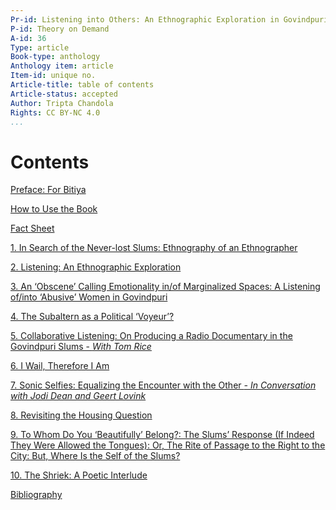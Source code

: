 ```yaml
---
Pr-id: Listening into Others: An Ethnographic Exploration in Govindpuri
P-id: Theory on Demand
A-id: 36
Type: article
Book-type: anthology
Anthology item: article
Item-id: unique no.
Article-title: table of contents
Article-status: accepted
Author: Tripta Chandola
Rights: CC BY-NC 4.0
...
```



# Contents

<a href="ch004.xhtml">Preface: For Bitiya</a>

<a href="ch005.xhtml">How to Use the Book</a>

<a href="ch006.xhtml">Fact Sheet</a>

<a href="ch007.xhtml">1\. In Search of the Never-lost Slums: Ethnography of an Ethnographer</a>

<a href="ch008.xhtml">2\. Listening: An Ethnographic Exploration</a>

<a href="ch009.xhtml">3\. An ‘Obscene’ Calling
Emotionality in/of Marginalized Spaces: A Listening of/into ‘Abusive’
Women in Govindpuri</a>

<a href="ch010.xhtml">4\. The Subaltern as a Political ‘Voyeur’?</a>

<a href="ch011.xhtml">5\. Collaborative Listening: On Producing a Radio Documentary in the
Govindpuri Slums - *With Tom Rice*</a>

<a href="ch012.xhtml">6\. I Wail, Therefore I Am</a>

<a href="ch013.xhtml">7\. Sonic Selfies: Equalizing the Encounter with the Other *- In
Conversation with Jodi Dean and Geert Lovink*</a>

<a href="ch014.xhtml">8\. Revisiting the Housing Question</a>

<a href="ch015.xhtml">9\. To Whom Do You ‘Beautifully’ Belong?: The Slums’ Response (If Indeed
They Were Allowed the Tongues): Or, The Rite of Passage to the Right
to the City: But, Where Is the Self of the Slums?</a>

<a href="ch016.xhtml">10\. The Shriek: A Poetic Interlude</a>

<a href="ch017.xhtml">Bibliography</a>
